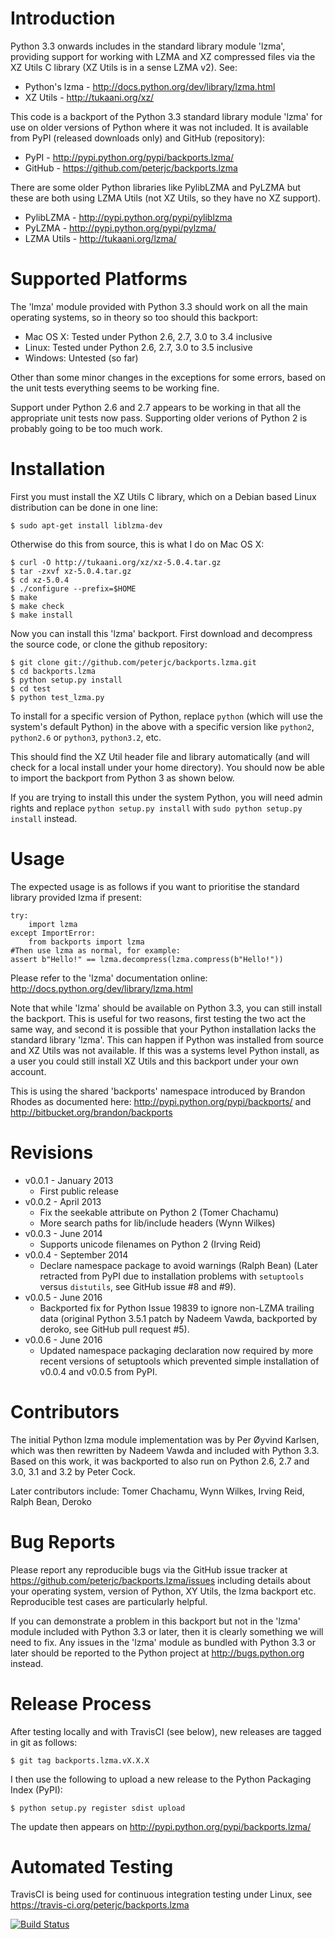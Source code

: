 Introduction
============

Python 3.3 onwards includes in the standard library module 'lzma',
providing support for working with LZMA and XZ compressed files via
the XZ Utils C library (XZ Utils is in a sense LZMA v2). See:

* Python's lzma - http://docs.python.org/dev/library/lzma.html
* XZ Utils - http://tukaani.org/xz/

This code is a backport of the Python 3.3 standard library module 'lzma'
for use on older versions of Python where it was not included. It is
available from PyPI (released downloads only) and GitHub (repository):

* PyPI - http://pypi.python.org/pypi/backports.lzma/
* GitHub - https://github.com/peterjc/backports.lzma

There are some older Python libraries like PylibLZMA and PyLZMA
but these are both using LZMA Utils (not XZ Utils, so they have
no XZ support).

* PylibLZMA - http://pypi.python.org/pypi/pyliblzma
* PyLZMA - http://pypi.python.org/pypi/pylzma/
* LZMA Utils - http://tukaani.org/lzma/


Supported Platforms
===================

The 'lmza' module provided with Python 3.3 should work on all the
main operating systems, so in theory so too should this backport:

* Mac OS X: Tested under Python 2.6, 2.7, 3.0 to 3.4 inclusive
* Linux: Tested under Python 2.6, 2.7, 3.0 to 3.5 inclusive
* Windows: Untested (so far)

Other than some minor changes in the exceptions for some errors,
based on the unit tests everything seems to be working fine.

Support under Python 2.6 and 2.7 appears to be working in that all
the appropriate unit tests now pass. Supporting older verions of
Python 2 is probably going to be too much work.


Installation
============

First you must install the XZ Utils C library, which on a Debian
based Linux distribution can be done in one line:

    $ sudo apt-get install liblzma-dev

Otherwise do this from source, this is what I do on Mac OS X:

    $ curl -O http://tukaani.org/xz/xz-5.0.4.tar.gz
    $ tar -zxvf xz-5.0.4.tar.gz
    $ cd xz-5.0.4
    $ ./configure --prefix=$HOME
    $ make
    $ make check
    $ make install

Now you can install this 'lzma' backport. First download and
decompress the source code, or clone the github repository:

    $ git clone git://github.com/peterjc/backports.lzma.git
    $ cd backports.lzma
    $ python setup.py install
    $ cd test
    $ python test_lzma.py

To install for a specific version of Python, replace `python` (which
will use the system's default Python) in the above with a specific
version like `python2`, `python2.6` or `python3`, `python3.2`, etc.

This should find the XZ Util header file and library automatically
(and will check for a local install under your home directory).
You should now be able to import the backport from Python 3
as shown below.

If you are trying to install this under	the system Python, you
will need admin rights and replace `python setup.py install` with
`sudo python setup.py install` instead.


Usage
=====

The expected usage is as follows if you want to prioritise the
standard library provided lzma if present:

    try:
        import lzma
    except ImportError:
        from backports import lzma
    #Then use lzma as normal, for example:
    assert b"Hello!" == lzma.decompress(lzma.compress(b"Hello!"))

Please refer to the 'lzma' documentation online:
http://docs.python.org/dev/library/lzma.html

Note that while 'lzma' should be available on Python 3.3, you
can still install the backport. This is useful for two reasons,
first testing the two act the same way, and second it is possible
that your Python installation lacks the standard library 'lzma'.
This can happen if Python was installed from source and XZ Utils
was not available. If this was a systems level Python install,
as a user you could still install XZ Utils and this backport
under your own account.

This is using the shared 'backports' namespace introduced by Brandon
Rhodes as documented here: http://pypi.python.org/pypi/backports/
and http://bitbucket.org/brandon/backports


Revisions
=========

 * v0.0.1 - January 2013
    * First public release
 * v0.0.2 - April 2013
    * Fix the seekable attribute on Python 2 (Tomer Chachamu)
    * More search paths for lib/include headers (Wynn Wilkes)
 * v0.0.3 - June 2014
    * Supports unicode filenames on Python 2 (Irving Reid)
 * v0.0.4 - September 2014
    * Declare namespace package to avoid warnings (Ralph Bean)
      (Later retracted from PyPI due to installation problems with
      ``setuptools`` versus ``distutils``, see GitHub issue #8 and #9).
 * v0.0.5 - June 2016
    * Backported fix for Python Issue 19839 to ignore non-LZMA
      trailing data (original Python 3.5.1 patch by Nadeem Vawda,
      backported by deroko, see GitHub pull request #5).
 * v0.0.6 - June 2016
   * Updated namespace packaging declaration now required by
     more recent versions of setuptools which prevented simple
     installation of v0.0.4 and v0.0.5 from PyPI.


Contributors
============

The initial Python lzma module implementation was by Per Øyvind Karlsen,
which was then rewritten by Nadeem Vawda and included with Python 3.3.
Based on this work, it was backported to also run on Python 2.6, 2.7 and
3.0, 3.1 and 3.2 by Peter Cock.

Later contributors include: Tomer Chachamu, Wynn Wilkes, Irving Reid,
Ralph Bean, Deroko


Bug Reports
===========

Please report any reproducible bugs via the GitHub issue tracker at
https://github.com/peterjc/backports.lzma/issues including details
about your operating system, version of Python, XY Utils, the lzma
backport etc. Reproducible test cases are particularly helpful.

If you can demonstrate a problem in this backport but not in the
'lzma' module included with Python 3.3 or later, then it is clearly
something we will need to fix. Any issues in the 'lzma' module as
bundled with Python 3.3 or later should be reported to the Python 
project at http://bugs.python.org instead.


Release Process
===============

After testing locally and with TravisCI (see below), new releases
are tagged in git as follows:

    $ git tag backports.lzma.vX.X.X

I then use the following to upload a new release to the Python
Packaging Index (PyPI):

    $ python setup.py register sdist upload

The update then appears on http://pypi.python.org/pypi/backports.lzma/


Automated Testing
=================

TravisCI is being used for continuous integration testing under Linux,
see https://travis-ci.org/peterjc/backports.lzma

[![Build Status](https://secure.travis-ci.org/peterjc/backports.lzma.png?branch=master)](https://travis-ci.org/peterjc/backports.lzma)
